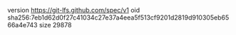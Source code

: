 version https://git-lfs.github.com/spec/v1
oid sha256:7eb1d62d0f27c41034c27e37a4eea5f513cf9201d2819d910305eb6566a4e743
size 29878
